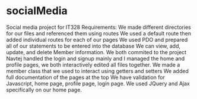 # socialMedia
Social media project for IT328
Requirements:
We made different directories for our files and referenced them using routes
We used a default route then added individual routes for each of our pages
We used PDO and prepared all of our statements to be entered into the database
We can view, add, update, and delete Member information.
We both commited to the project Navtej handled the login and signup mainly and I
managed the home and profile pages, we both interactively edited all files together.
We made a member class that we used to interact using getters and setters
We added full documentation of the pages at the top
We have validation for Javascript, home page, profile page, login page.
We used JQuery and Ajax specifically on our home page.
